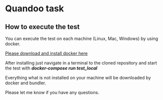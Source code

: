 # Quandoo task

## How to execute the test

You can execute the test on each machine (Linux, Mac, Windows) by using docker.

[Please download and install docker here](https://www.docker.com/community-edition)

After installing just navigate in a terminal to the cloned repository and start the test with _**docker-compose run test_local**_

Everything what is not installed on your machine will be downloaded by docker and bundler.



Please let me know if you have any questions.
